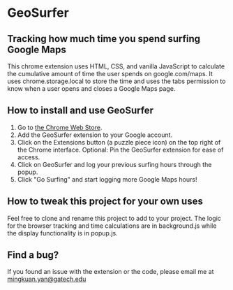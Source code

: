 # GeoSurfer

## Tracking how much time you spend surfing Google Maps

This chrome extension uses HTML, CSS, and vanilla JavaScript to calculate the cumulative amount of time the user spends on google.com/maps. It uses chrome.storage.local to store the time and uses the tabs permission to know when a user opens and closes a Google Maps page.

## How to install and use GeoSurfer

1. Go to <a href="https://chromewebstore.google.com/detail/geosurfer/aailafmipmplhppdenmcomphmcnncfoi">the Chrome Web Store</a>.
2. Add the GeoSurfer extension to your Google account.
3. Click on the Extensions button (a puzzle piece icon) on the top right of the Chrome interface. Optional: Pin the GeoSurfer extension for ease of access.
4. Click on GeoSurfer and log your previous surfing hours through the popup.
5. Click "Go Surfing" and start logging more Google Maps hours!

## How to tweak this project for your own uses

Feel free to clone and rename this project to add to your project. The logic for the browser tracking and time calculations are in background.js while the display functionality is in popup.js.

## Find a bug?

If you found an issue with the extension or the code, please email me at mingkuan.yan@gatech.edu
